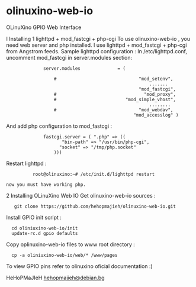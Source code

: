 olinuxino-web-io
================

OLinuXino GPIO Web Interface

I Installing
1 lighttpd + mod_fastcgi + php-cgi
  To use olinuxino-web-io , you need web server and php installed.
  I use lighttpd + mod_fastcgi + php-cgi from Angstrom feeds.
  Sample  lighttpd configuration : 
      In /etc/lighttpd.conf, uncomment mod_fastcgi in server.modules section:
    
                  server.modules              = (

                      #                               "mod_setenv",
                                                          .......
                                                      "mod_fastcgi",  
                      #                                 "mod_proxy",
                      #                          "mod_simple_vhost",
                                                          ........
                      #                               "mod_webdav",
                                                    "mod_accesslog" )

  
  And add php configuration to mod_fastcgi :  
                  
                  fastcgi.server = ( ".php" => ((
                         "bin-path" => "/usr/bin/php-cgi",
                        "socket" => "/tmp/php.socket"
                      )))


   Restart  lighttpd :
              
              root@olinuxino:~# /etc/init.d/lighttpd restart
    
    now you must have working php.    
2 Installing OLinuXino Web IO
  Get olinuxino-web-io sources :
  
       git clone https://github.com/hehopmajieh/olinuxino-web-io.git
  
  Install GPIO init script :
  
      cd oliniuxino-web-io/init
      update-rc.d gpio defaults
  
  Copy oplinuxino-web-io files to www root directory :
     
      cp -a oliniuxino-web-io/web/* /www/pages
  
  To view GPIO pins refer to olinuxino oficial documentation :)
  
  HeHoPMaJIeH <hehopmajieh@debian.bg>
  
                